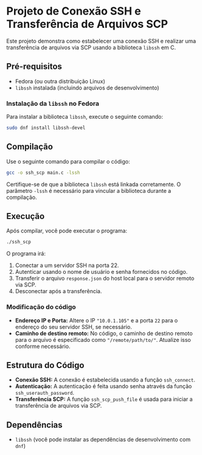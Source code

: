 # Projeto de Conexão SSH e Transferência de Arquivos SCP

Este projeto demonstra como estabelecer uma conexão SSH e realizar uma transferência de arquivos via SCP usando a biblioteca `libssh` em C.

## Pré-requisitos

- Fedora (ou outra distribuição Linux)
- `libssh` instalada (incluindo arquivos de desenvolvimento)

### Instalação da `libssh` no Fedora

Para instalar a biblioteca `libssh`, execute o seguinte comando:

```bash
sudo dnf install libssh-devel
```

## Compilação

Use o seguinte comando para compilar o código:

```bash
gcc -o ssh_scp main.c -lssh
```

Certifique-se de que a biblioteca `libssh` está linkada corretamente. O parâmetro `-lssh` é necessário para vincular a biblioteca durante a compilação.

## Execução

Após compilar, você pode executar o programa:

```bash
./ssh_scp
```

O programa irá:

1. Conectar a um servidor SSH na porta 22.
2. Autenticar usando o nome de usuário e senha fornecidos no código.
3. Transferir o arquivo `response.json` do host local para o servidor remoto via SCP.
4. Desconectar após a transferência.

### Modificação do código

- **Endereço IP e Porta:** Altere o IP `"10.0.1.105"` e a porta `22` para o endereço do seu servidor SSH, se necessário.
- **Caminho de destino remoto:** No código, o caminho de destino remoto para o arquivo é especificado como `"/remote/path/to/"`. Atualize isso conforme necessário.

## Estrutura do Código

- **Conexão SSH:** A conexão é estabelecida usando a função `ssh_connect`.
- **Autenticação:** A autenticação é feita usando senha através da função `ssh_userauth_password`.
- **Transferência SCP:** A função `ssh_scp_push_file` é usada para iniciar a transferência de arquivos via SCP.
  
## Dependências

- `libssh` (você pode instalar as dependências de desenvolvimento com `dnf`)
